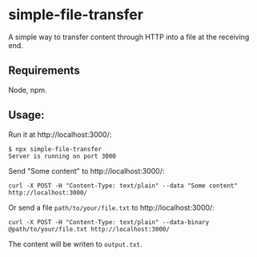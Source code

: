 # simple-file-transfer

A simple way to transfer content through HTTP into a file at the receiving end.

## Requirements

Node, npm.

## Usage:


Run it at http://localhost:3000/:

```
$ npx simple-file-transfer
Server is running on port 3000
```

Send "Some content" to http://localhost:3000/:

```
curl -X POST -H "Content-Type: text/plain" --data "Some content" http://localhost:3000/
```

Or send a file `path/to/your/file.txt` to http://localhost:3000/:

```
curl -X POST -H "Content-Type: text/plain" --data-binary @path/to/your/file.txt http://localhost:3000/
```

The content will be writen to `output.txt`.


